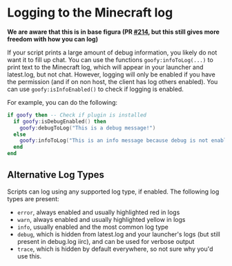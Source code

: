 # Logging to the Minecraft log
**We are aware that this is in base figura (PR [#214](https://github.com/FiguraMC/Figura/pull/214), but this still gives more freedom with how you can log)**

If your script prints a large amount of debug information, you likely do not want it to fill up chat. You can use the functions `goofy:infoToLog(...)` to print text to the Minecraft log, which will appear in your launcher and latest.log, but not chat. However, logging will only be enabled if you have the permission (and if on non host, the client has log others enabled). You can use `goofy:isInfoEnabled()` to check if logging is enabled.

For example, you can do the following:  
```lua
if goofy then -- Check if plugin is installed
  if goofy:isDebugEnabled() then
    goofy:debugToLog("This is a debug message!")
  else
    goofy:infoToLog("This is an info message because debug is not enabled!")
  end
end
```

## Alternative Log Types

Scripts can log using any supported log type, if enabled. The following log types are present:

* `error`, always enabled and usually highlighted red in logs
* `warn`, always enabled and usually highlighted yellow in logs
* `info`, usually enabled and the most common log type
* `debug`, which is hidden from latest.log and your launcher's logs (but still present in debug.log iirc), and can be used for verbose output
* `trace`, which is hidden by default everywhere, so not sure why you'd use this.

